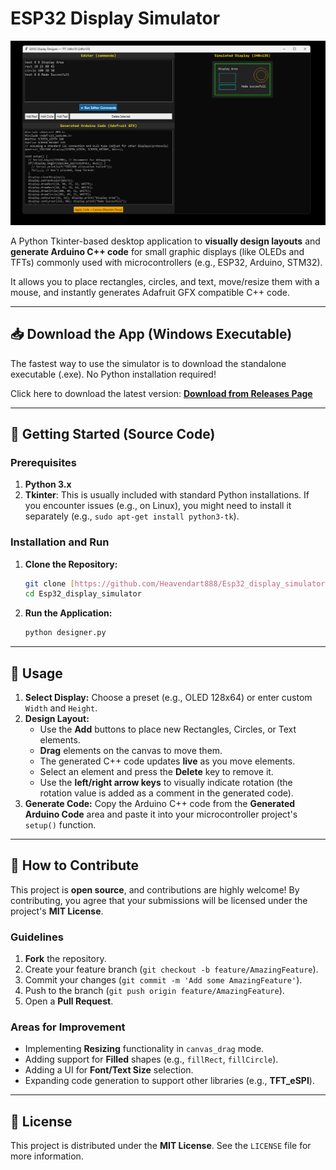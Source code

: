 # ESP32 Display Simulator

![Screenshot of the ESP32 Display Simulator interface](assets/simulator_screenshot.png)

A Python Tkinter-based desktop application to **visually design layouts** and **generate Arduino C++ code** for small graphic displays (like OLEDs and TFTs) commonly used with microcontrollers (e.g., ESP32, Arduino, STM32).

It allows you to place rectangles, circles, and text, move/resize them with a mouse, and instantly generates Adafruit GFX compatible C++ code.

---

## 📥 Download the App (Windows Executable)

The fastest way to use the simulator is to download the standalone executable (.exe). No Python installation required!

Click here to download the latest version: **[Download from Releases Page](https://github.com/Heavendart888/Esp32_display_simulator/releases)**

---

## 🚀 Getting Started (Source Code)

### Prerequisites

1.  **Python 3.x**
2.  **Tkinter**: This is usually included with standard Python installations. If you encounter issues (e.g., on Linux), you might need to install it separately (e.g., `sudo apt-get install python3-tk`).

### Installation and Run

1.  **Clone the Repository:**
    ```bash
    git clone [https://github.com/Heavendart888/Esp32_display_simulator.git](https://github.com/Heavendart888/Esp32_display_simulator.git)
    cd Esp32_display_simulator
    ```

2.  **Run the Application:**
    ```bash
    python designer.py
    ```

---

## 📝 Usage

1.  **Select Display:** Choose a preset (e.g., OLED 128x64) or enter custom `Width` and `Height`.
2.  **Design Layout:**
    * Use the **Add** buttons to place new Rectangles, Circles, or Text elements.
    * **Drag** elements on the canvas to move them.
    * The generated C++ code updates **live** as you move elements.
    * Select an element and press the **Delete** key to remove it.
    * Use the **left/right arrow keys** to visually indicate rotation (the rotation value is added as a comment in the generated code).
3.  **Generate Code:** Copy the Arduino C++ code from the **Generated Arduino Code** area and paste it into your microcontroller project's `setup()` function.

---

## 🤝 How to Contribute

This project is **open source**, and contributions are highly welcome! By contributing, you agree that your submissions will be licensed under the project's **MIT License**.

### Guidelines

1.  **Fork** the repository.
2.  Create your feature branch (`git checkout -b feature/AmazingFeature`).
3.  Commit your changes (`git commit -m 'Add some AmazingFeature'`).
4.  Push to the branch (`git push origin feature/AmazingFeature`).
5.  Open a **Pull Request**.

### Areas for Improvement

* Implementing **Resizing** functionality in `canvas_drag` mode.
* Adding support for **Filled** shapes (e.g., `fillRect`, `fillCircle`).
* Adding a UI for **Font/Text Size** selection.
* Expanding code generation to support other libraries (e.g., **TFT_eSPI**).

---

## 📜 License

This project is distributed under the **MIT License**. See the `LICENSE` file for more information.